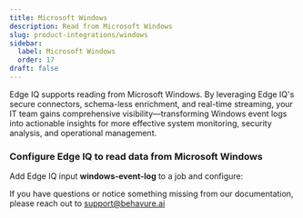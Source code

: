 ```yaml
---
title: Microsoft Windows
description: Read from Microsoft Windows
slug: product-integrations/windows
sidebar:
  label: Microsoft Windows
  order: 17
draft: false
---
```


Edge IQ supports reading from Microsoft Windows. By leveraging Edge IQ's secure connectors, schema-less enrichment, and real-time streaming, your IT team gains comprehensive visibility—transforming Windows event logs into actionable insights for more effective system monitoring, security analysis, and operational management.

### Configure Edge IQ to read data from Microsoft Windows

Add Edge IQ input **windows-event-log** to a job and configure:

If you have questions or notice something missing from our documentation, please reach out to support@behavure.ai
